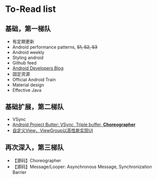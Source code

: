 # To-Read list

## 基础，第一梯队
+  有定期更新
  +  Android performance patterns, ~~S1, S2, S3~~
  +  Android weekly
  +  Styling android
  +  Github feed
  +  [Android Developers Blog](http://android-developers.blogspot.com/)
+  固定资源
  +  Official Android Train
  +  Material design
  +  Effective Java

## 基础扩展，第二梯队
+  VSync
+  [Android Project Butter: VSync, Triple buffer, **Choreographer**](http://blog.csdn.net/innost/article/details/8272867)
+  [自定义View，ViewGroup以高性能实现UI](https://medium.com/android-news/prefmatters-using-custom-views-in-android-to-improve-performance-part-1-4dc9bdd75396)

## 再次深入，第三梯队
+  【源码】Choreographer
+  【源码】Message/Looper: Asynchronous Message, Synchronization Barrier